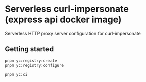 # Serverless curl-impersonate (express api docker image)

Serverless HTTP proxy server configuration for curl-impersonate

## Getting started

```sh
pnpm yc:registry:create
pnpm yc:registry:configure

pnpm yc:ci
```
